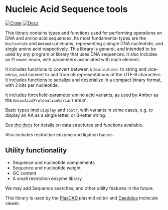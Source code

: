 # Nucleic Acid Sequence tools

[![Crate](https://img.shields.io/crates/v/na_seq.svg)](https://crates.io/crates/na_seq)
[![Docs](https://docs.rs/na_seq/badge.svg)](https://docs.rs/na_seq)

This library contains types and functions used for performing operations on DNA and amino acid sequences. 
Its most fundamental types are the `Nucleotide` and `AminoAcid` enums, representing a single DNA nucleotide, 
and single amino acid respectively. This library is general, and intended to be used by any program or library 
that uses DNA sequences. It also includes an `Element` enum, with parameters associated with each element.

It includes functions to convert between `&[Nucleotide]` to string and vice-versa, and convert to and from u8 
representations of the UTF-8 characters. It includes functions to serialize and deserialize in a compact binary
format, with 2 bits per nucleotide.

It includes forcefield-parameter amino acid variants, as used by Amber as the `AminoAcidProtenationVariant` enum.

Basic types impl `Display` and `ToStr`, with variants in some cases, e.g. to display an AA as a single letter,
or 3-letter string.

See [the docs](https://docs.rs/na_seq) for details on data structures and functions available.

Also includes restriction enzyme and ligation basics.


## Utility functionality
- Sequence and nucleotide complements
- Sequence and nucleotide weight
- GC content
- A small restriction enzyme library


We may add Sequence searches, and other utility features in the future.

This library is used by the [PlasCAD](https://github.com/David-OConnor/plascad) plasmid editor and [Daedalus](https://github.com/David-OConnor/daedalus) 
molecule viewer.